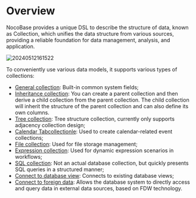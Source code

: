 # Overview

NocoBase provides a unique DSL to describe the structure of data, known as Collection, which unifies the data structure from various sources, providing a reliable foundation for data management, analysis, and application.

![20240512161522](https://static-docs.nocobase.com/20240512161522.png)

To conveniently use various data models, it supports various types of collections:

- [General collection](/handbook/data-source-main/general-collection): Built-in common system fields;
- [Inheritance collection](/handbook/data-source-main/inheritance-collection): You can create a parent collection and then derive a child collection from the parent collection. The child collection will inherit the structure of the parent collection and can also define its own columns.
- [Tree collection](/handbook/collection-tree): Tree structure collection, currently only supports adjacency collection design;
- [Calendar Tabcollectionle](/handbook/calendar/calendar-collection): Used to create calendar-related event collections;
- [File collection](/handbook/file-manager/file-collection): Used for file storage management;
- [Expression collection](/handbook/workflow-dynamic-calculation/expression): Used for dynamic expression scenarios in workflows;
- [SQL collection](/handbook/collection-sql): Not an actual database collection, but quickly presents SQL queries in a structured manner;
- [Connect to database view](/handbook/collection-view): Connects to existing database views;
- [Connect to foreign data](/handbook/collection-fdw): Allows the database system to directly access and query data in external data sources, based on FDW technology.
